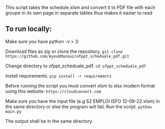 This script takes the schedule.xlsm and convert it to PDF file with each groupe in its own page in separate tables thus makes it easier to read

## To run locally:

Make sure you have python -v > 3:

Download files as zip or clone the repository.
`git clone https://github.com/AyoubMazouz/ofppt_scheduale_pdf.git`

Change directory to ofppt_scheduale_pdf.
`cd ofppt_scheduale_pdf`

Install requirements.
`pip install -r requirements`

Before running the script you must convert xlsm to xlsx modern format using this website:
`https://cloudconvert.com`

Make sure you have the input file (e.g S2 EMPLOI ISFO 12-09-22.xlsm) in the same directory or else the program will fail.
Run the script.
`python main.py`

The output shall be in the same directory.
